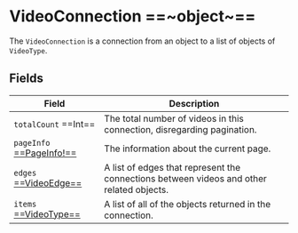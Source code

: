 # VideoConnection ==~object~==

The `VideoConnection` is a connection from an object to a list of objects of `VideoType`.

## Fields

| Field                                       	| Description                                                                                                                                                     	|
|--------------------------------------------	|---------------------------------------------------------------------------------------------------------------------------------------------------------------	|
| `totalCount`  ==Int==      	                | The total number of videos in this connection, disregarding pagination.                                                                                           |
| `pageInfo` [ ==PageInfo!== ](../PageInfo.md) 	| The information about the current page.                                                                                                                         	|
| `edges` [ ==VideoEdge== ](VideoEdge.md)    	| A list of edges that represent the connections between videos and other related objects.                                                                          |
| `items` [ ==VideoType== ](VideoType.md)    	| A list of all of the objects returned in the connection.                                                                                                       	|
